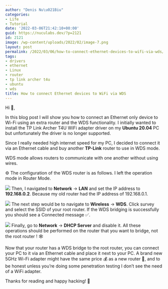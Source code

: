 ```yaml
---
author: "Denis Nu\u021Biu"
categories:
- Life
- Tutorial
date: '2022-03-06T21:42:10+00:00'
guid: https://nuculabs.dev/?p=2121
id: 2121
image: /wp-content/uploads/2022/02/image-7.png
layout: post
permalink: /2022/03/06/how-to-connect-ethernet-devices-to-wifi-via-wds/
tags:
- drivers
- ethernet
- Linux
- router
- tp link archer t4u
- ubuntu
- wds
title: How to connect Ethernet devices to WiFi via WDS
---
```

Hi **👋**,


In this blog post I will show you how to connect an Ethernet only device to Wi-Fi using an extra router and the WDS functionality. I initially wanted to install the TP Link Archer T4U WiFi adapter driver on my **Ubuntu 20.04** PC but unfortunately the driver is no longer supported.


Since I really needed high internet speed for my PC, I decided to connect it via an Ethernet cable and buy another **TP-Link** router to use in WDS mode.


WDS mode allows routers to communicate with one another without using wires.


⚙️ The configuration of the WDS router is as follows. I left the operation mode in Router Mode.


![](/wp-content/uploads/2022/02/image-7.png?w=804)
Then, I navigated to **Network** -> **LAN** and set the IP address to **192.168.0.2**. Because my old router had the IP address of 192.168.0.1.


![](/wp-content/uploads/2022/02/image-8.png?w=424)
The next step would be to navigate to **Wireless** -> **WDS**. Click survey and select the SSID of your root router. If the WDS bridging is successfully you should see a Connected message ✅.


![](/wp-content/uploads/2022/02/screenshot-from-2022-02-22-20-35-02.png?w=656)
Finally, go to **Network** -> **DHCP Server** and disable it. All these operations should be performed on the router that you want to bridge, not the 
root router
! 🕸️


Now that your router has a WDS bridge to the root router, you can connect your PC to it via an Ethernet cable and place it next to your PC. A brand new 5GHz Wi-Fi adapter might have the same price 💰 as a new router 🤑, and to be honest unless you’re doing some penetration testing I don’t see the need of a WiFi adapter.


Thanks for reading and happy hacking! 🐧